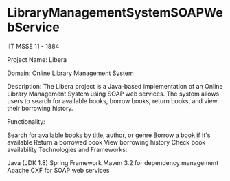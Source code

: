 # LibraryManagementSystemSOAPWebService
IIT MSSE 11 - 1884


Project Name: Libera

Domain: Online Library Management System

Description: The Libera project is a Java-based implementation of an Online Library Management System using SOAP web services. The system allows users to search for available books, borrow books, return books, and view their borrowing history.

Functionality:

Search for available books by title, author, or genre
Borrow a book if it's available
Return a borrowed book
View borrowing history
Check book availability
Technologies and Frameworks:

Java (JDK 1.8)
Spring Framework
Maven 3.2 for dependency management
Apache CXF for SOAP web services 



